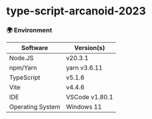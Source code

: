 # type-script-arcanoid-2023
### 🌍 Environment
| Software	| Version(s)
| --- | ---
| Node.JS	| v20.3.1
| npm/Yarn	| yarn v3.6.11
| TypeScript | v5.1.6
| Vite | v4.4.6
| IDE | VSCode v1.80.1
| Operating System	| Windows 11
